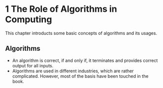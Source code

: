 # 1 The Role of Algorithms in Computing

This chapter introducts some basic concepts of algorithms and its usages.

## Algorithms

- An algorithm is correct, if and only if, it terminates and provides correct output for all inputs.
- Algorithms are used in different industries, which are rather complicated. However, most of the basis have been touched in the book.